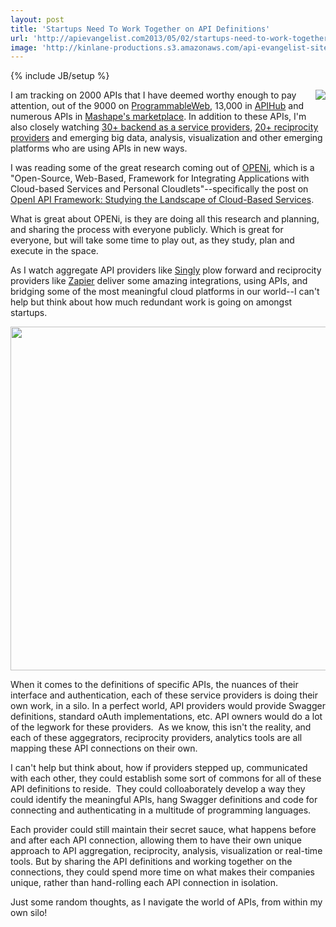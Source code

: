 ```yaml
---
layout: post
title: 'Startups Need To Work Together on API Definitions'
url: 'http://apievangelist.com2013/05/02/startups-need-to-work-together-on-api-definitions/'
image: 'http://kinlane-productions.s3.amazonaws.com/api-evangelist-site/blog/openi-logo.png'
---
```

{% include JB/setup %}
<p>
     <a href="http://www.openi-ict.eu/" target="_blank"><img src="https://s3.amazonaws.com/kinlane-productions/baas/openi/openi-logo.png"  align="right" /></a>
</p>
<p>
     I am tracking on 2000 APIs that I have deemed worthy enough to pay attention, out of the 9000 on <a href="http://programmableweb.com">ProgrammableWeb</a>, 13,000 in <a href="http://apihub.com">APIHub</a> and numerous APIs in <a href="http://mashape.com">Mashape's marketplace</a>. In addition to these APIs, I'm also closely watching <a title="backend as a service providers" href="http://baas.apievangelist.com/">30+ backend as a service providers</a>, <a title="reciprocity providers" href="http://reciprocity.apievangelist.com/">20+ reciprocity providers</a> and emerging big data, analysis, visualization and other emerging platforms who are using APIs in new ways.
</p>
<p>
     I was reading some of the great research coming out of <a href="http://www.openi-ict.eu/" target="_blank">OPENi</a>, which is a "Open-Source, Web-Based, Framework for Integrating Applications with Cloud-based Services and Personal Cloudlets"--specifically the post on <a href="http://www.openi-ict.eu/openi-api-framework-part-i-studying-the-landscape-of-cloud-based-services/">OpenI API Framework: Studying the Landscape of Cloud-Based Services</a>.
</p>
<p>
     What is great about OPENi, is they are doing all this research and planning, and sharing the process with everyone publicly. Which is great for everyone, but will take some time to play out, as they study, plan and execute in the space.
</p>
<p>
     As I watch aggregate API providers like <a href="http://singly.com">Singly</a> plow forward and reciprocity providers like <a href="http://zapier.com">Zapier</a> deliver some amazing integrations, using APIs, and bridging some of the most meaningful cloud platforms in our world--I can't help but think about how much redundant work is going on amongst startups.
</p>
<p>
     <a href="http://www.openi-ict.eu/openi-api-framework-part-i-studying-the-landscape-of-cloud-based-services/"><img src="https://s3.amazonaws.com/kinlane-productions/baas/openi/OPENi-Blog-API1.png"  width="550" /></a>
</p>
<p>
     When it comes to the definitions of specific APIs, the nuances of their interface and authentication, each of these service providers is doing their own work, in a silo. In a perfect world, API providers would provide Swagger definitions, standard oAuth implementations, etc. API owners would do a lot of the legwork for these providers.  As we know, this isn't the reality, and each of these aggegrators, reciprocity providers, analytics tools are all mapping these API connections on their own.
</p>
<p>
     I can't help but think about, how if providers stepped up, communicated with each other, they could establish some sort of commons for all of these API definitions to reside.  They could colloaborately develop a way they could identify the meaningful APIs, hang Swagger definitions and code for connecting and authenticating in a multitude of programming languages.
</p>
<p>
     Each provider could still maintain their secret sauce, what happens before and after each API connection, allowing them to have their own unique approach to API aggregation, reciprocity, analysis, visualization or real-time tools. But by sharing the API definitions and working together on the connections, they could spend more time on what makes their companies unique, rather than hand-rolling each API connection in isolation.
</p>
<p>
     Just some random thoughts, as I navigate the world of APIs, from within my own silo!
</p>
